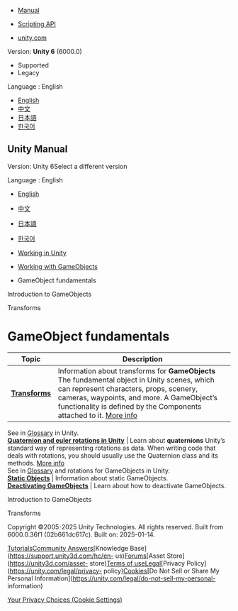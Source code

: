 [](https://docs.unity3d.com)

  * [Manual](../Manual/index.html)
  * [Scripting API](../ScriptReference/index.html)

  * [unity.com](https://unity.com/)

Version: **Unity 6** (6000.0)

  * Supported
  * Legacy

Language : English

  * [English](/Manual/gameobject-fundamentals.html)
  * [中文](/cn/current/Manual/gameobject-fundamentals.html)
  * [日本語](/ja/current/Manual/gameobject-fundamentals.html)
  * [한국어](/kr/current/Manual/gameobject-fundamentals.html)

[](https://docs.unity3d.com)

## Unity Manual

Version: Unity 6Select a different version

Language : English

  * [English](/Manual/gameobject-fundamentals.html)
  * [中文](/cn/current/Manual/gameobject-fundamentals.html)
  * [日本語](/ja/current/Manual/gameobject-fundamentals.html)
  * [한국어](/kr/current/Manual/gameobject-fundamentals.html)

  * [Working in Unity](working-in-unity.html)
  * [Working with GameObjects](working-with-gameobjects.html)
  * GameObject fundamentals

[](GameObjects.html)

Introduction to GameObjects

[](class-Transform.html)

Transforms

# GameObject fundamentals

**Topic** | **Description**  
---|---  
**[Transforms](class-Transform.html)** | Information about transforms for **GameObjects** The fundamental object in Unity scenes, which can represent characters, props, scenery, cameras, waypoints, and more. A GameObject’s functionality is defined by the Components attached to it. [More info](class-GameObject.html)  
See in [Glossary](Glossary.html#GameObject) in Unity.  
**[Quaternion and euler rotations in Unity](QuaternionAndEulerRotationsInUnity.html)** | Learn about **quaternions** Unity’s standard way of representing rotations as data. When writing code that deals with rotations, you should usually use the Quaternion class and its methods. [More info](QuaternionAndEulerRotationsInUnity.html)  
See in [Glossary](Glossary.html#Quaternion) and rotations for GameObjects in
Unity.  
**[Static Objects](StaticObjects.html)** | Information about static GameObjects.  
**[Deactivating GameObjects](DeactivatingGameObjects.html)** | Learn about how to deactivate GameObjects.  
  
[](GameObjects.html)

Introduction to GameObjects

[](class-Transform.html)

Transforms

Copyright ©2005-2025 Unity Technologies. All rights reserved. Built from
6000.0.36f1 (02b661dc617c). Built on: 2025-01-14.

[Tutorials](https://learn.unity.com/)[Community
Answers](https://answers.unity3d.com)[Knowledge
Base](https://support.unity3d.com/hc/en-
us)[Forums](https://forum.unity3d.com)[Asset Store](https://unity3d.com/asset-
store)[Terms of
use](https://docs.unity3d.com/Manual/TermsOfUse.html)[Legal](https://unity.com/legal)[Privacy
Policy](https://unity.com/legal/privacy-
policy)[Cookies](https://unity.com/legal/cookie-policy)[Do Not Sell or Share
My Personal Information](https://unity.com/legal/do-not-sell-my-personal-
information)

[Your Privacy Choices (Cookie Settings)](javascript:void\(0\);)

